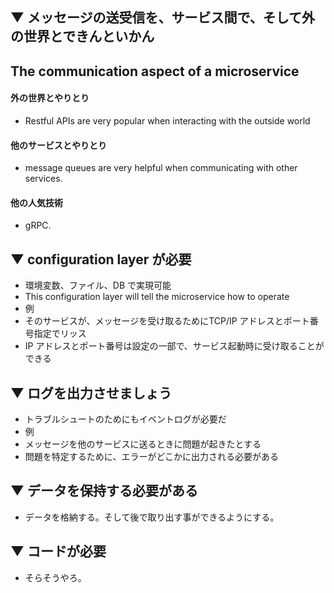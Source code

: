 ## ▼ メッセージの送受信を、サービス間で、そして外の世界とできんといかん

## The communication aspect of a microservice
#### 外の世界とやりとり
* Restful APIs are very popular when interacting with the outside world
#### 他のサービスとやりとり
* message queues are very helpful when communicating with other services.
#### 他の人気技術
* gRPC.

## ▼ configuration layer が必要
* 環境変数、ファイル、DB で実現可能
* This configuration layer will tell the microservice how to operate
* 例
* そのサービスが、メッセージを受け取るためにTCP/IP アドレスとポート番号指定でリッス
* IP アドレスとポート番号は設定の一部で、サービス起動時に受け取ることができる

## ▼ ログを出力させましょう
* トラブルシュートのためにもイベントログが必要だ
* 例
* メッセージを他のサービスに送るときに問題が起きたとする
* 問題を特定するために、エラーがどこかに出力される必要がある

## ▼ データを保持する必要がある
* データを格納する。そして後で取り出す事ができるようにする。

## ▼ コードが必要
* そらそうやろ。
